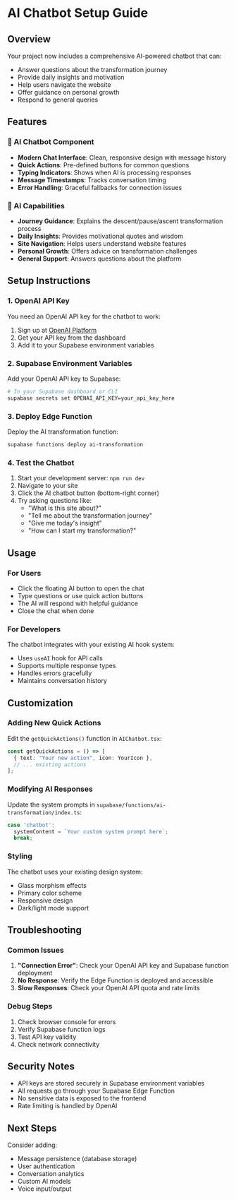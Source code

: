 # AI Chatbot Setup Guide

## Overview
Your project now includes a comprehensive AI-powered chatbot that can:
- Answer questions about the transformation journey
- Provide daily insights and motivation
- Help users navigate the website
- Offer guidance on personal growth
- Respond to general queries

## Features

### 🤖 AI Chatbot Component
- **Modern Chat Interface**: Clean, responsive design with message history
- **Quick Actions**: Pre-defined buttons for common questions
- **Typing Indicators**: Shows when AI is processing responses
- **Message Timestamps**: Tracks conversation timing
- **Error Handling**: Graceful fallbacks for connection issues

### 🧠 AI Capabilities
- **Journey Guidance**: Explains the descent/pause/ascent transformation process
- **Daily Insights**: Provides motivational quotes and wisdom
- **Site Navigation**: Helps users understand website features
- **Personal Growth**: Offers advice on transformation challenges
- **General Support**: Answers questions about the platform

## Setup Instructions

### 1. OpenAI API Key
You need an OpenAI API key for the chatbot to work:

1. Sign up at [OpenAI Platform](https://platform.openai.com/)
2. Get your API key from the dashboard
3. Add it to your Supabase environment variables

### 2. Supabase Environment Variables
Add your OpenAI API key to Supabase:

```bash
# In your Supabase dashboard or CLI
supabase secrets set OPENAI_API_KEY=your_api_key_here
```

### 3. Deploy Edge Function
Deploy the AI transformation function:

```bash
supabase functions deploy ai-transformation
```

### 4. Test the Chatbot
1. Start your development server: `npm run dev`
2. Navigate to your site
3. Click the AI chatbot button (bottom-right corner)
4. Try asking questions like:
   - "What is this site about?"
   - "Tell me about the transformation journey"
   - "Give me today's insight"
   - "How can I start my transformation?"

## Usage

### For Users
- Click the floating AI button to open the chat
- Type questions or use quick action buttons
- The AI will respond with helpful guidance
- Close the chat when done

### For Developers
The chatbot integrates with your existing AI hook system:
- Uses `useAI` hook for API calls
- Supports multiple response types
- Handles errors gracefully
- Maintains conversation history

## Customization

### Adding New Quick Actions
Edit the `getQuickActions()` function in `AIChatbot.tsx`:

```typescript
const getQuickActions = () => [
  { text: "Your new action", icon: YourIcon },
  // ... existing actions
];
```

### Modifying AI Responses
Update the system prompts in `supabase/functions/ai-transformation/index.ts`:

```typescript
case 'chatbot':
  systemContent = `Your custom system prompt here`;
  break;
```

### Styling
The chatbot uses your existing design system:
- Glass morphism effects
- Primary color scheme
- Responsive design
- Dark/light mode support

## Troubleshooting

### Common Issues
1. **"Connection Error"**: Check your OpenAI API key and Supabase function deployment
2. **No Response**: Verify the Edge Function is deployed and accessible
3. **Slow Responses**: Check your OpenAI API quota and rate limits

### Debug Steps
1. Check browser console for errors
2. Verify Supabase function logs
3. Test API key validity
4. Check network connectivity

## Security Notes
- API keys are stored securely in Supabase environment variables
- All requests go through your Supabase Edge Function
- No sensitive data is exposed to the frontend
- Rate limiting is handled by OpenAI

## Next Steps
Consider adding:
- Message persistence (database storage)
- User authentication
- Conversation analytics
- Custom AI models
- Voice input/output 